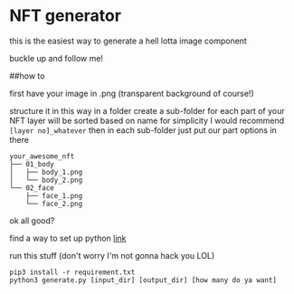 # NFT generator
this is the easiest way to generate a hell lotta image component

buckle up and follow me!

##how to

first have your image in .png (transparent background of course!)

structure it in this way
in a folder create a sub-folder for each part of your NFT
layer will be sorted based on name
for simplicity I would recommend `[layer no]_whatever`
then in each sub-folder just put our part options in there
```
your_awesome_nft
├── 01_body
│   ├── body_1.png
│   └── body_2.png
└── 02_face
    ├── face_1.png
    └── face_2.png
```

ok all good?

find a way to set up python [link](https://realpython.com/installing-python/)

run this stuff (don't worry I'm not gonna hack you LOL)

```
pip3 install -r requirement.txt
python3 generate.py [input_dir] [output_dir] [how many do ya want]
```